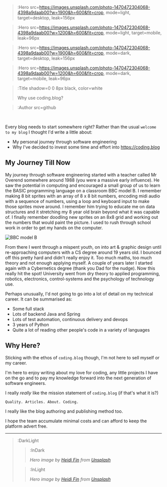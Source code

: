 > :Hero src=https://images.unsplash.com/photo-1470472304068-4398a9daab00?w=1900&h=600&fit=crop,
>       mode=light,
>       target=desktop,
>       leak=156px

> :Hero src=https://images.unsplash.com/photo-1470472304068-4398a9daab00?w=1200&h=600&fit=crop,
>       mode=light,
>       target=mobile,
>       leak=96px

> :Hero src=https://images.unsplash.com/photo-1470472304068-4398a9daab00?w=1900&h=600&fit=crop,
>       mode=dark,
>       target=desktop,
>       leak=156px

> :Hero src=https://images.unsplash.com/photo-1470472304068-4398a9daab00?w=1200&h=600&fit=crop,
>       mode=dark,
>       target=mobile,
>       leak=96px

> :Title shadow=0 0 8px black, color=white
>
> Why use coding.blog?

> :Author src=github

<br>

Every blog needs to start somewhere right? Rather than the usual `welcome to my blog` I thought I'd write a little about:

* My personal journey through software engineering
* Why I've decided to invest some time and effort into https://coding.blog

## My Journey Till Now

My journey through software engineering started with a teacher called Mr Overend somewhere around 1988 (you were a 
massive early influence). He saw the potential in computing and encouraged a small group of us to learn the BASIC
programming language on a classroom BBC model B. I remember making 8 bit sprites with an array of 8 x 8 bit numbers,
encoding midi audio with a sequence of numbers, using a loop and keyboard input to make those sprites move around. I
remember him trying to educate me on data structures and it stretching my 8 year old brain beyond what it was capable of.
I finally remember doodling new sprites on an 8x8 grid and working out the numbers that would paint the picture. I used
to rush through school work in order to get my hands on the computer. 

![BBC model B](https://upload.wikimedia.org/wikipedia/commons/3/32/BBC_Micro_Front_Restored.jpg)

From there I went through a mispent youth, on into art & graphic design until re-approaching computers with a CS degree 
around 19 years old. I bounced off this pretty hard and didn't really enjoy it. Too much maths, too much theory and not 
enough applying myself. A couple of years later I started again with a Cybernetics degree (thank you Dad for the nudge). 
Now this really hit the spot! University went from dry theory to applied programming, robotics, electronics, control-systems
and the psychology of technology use.

Perhaps unusually, I'd not going to go into a lot of detail on my technical career. It can be summarised as:
 
* Some full stack
* Lots of backend Java and Spring
* Lots of test automation, continuous delivery and devops
* 3 years of Python
* Quite a lot of reading other people's code in a variety of languages

## Why Here?

Sticking with the ethos of `coding.blog` though, I'm not here to sell myself or my career. 

I'm here to enjoy writing about my love for coding, any little projects I have on the go and to pay my knowledge forward 
into the next generation of software engineers. 

I really *really* like the mission statement of `coding.blog` (if that's what it is?)

```
Quality. Articles. About. Coding.
``` 

I really like the blog authoring and publishing method too. 

I hope the team accumulate minimal costs and can afford to keep the platform advert free.

  


---

> :DarkLight
> > :InDark
> >
> > _Hero image by [Heidi Fin](https://unsplash.com/@heidifin) from [Unsplash](https://unsplash.com)_
>
> > :InLight
> >
> > _Hero image by [Heidi Fin](https://unsplash.com/@heidifin) from [Unsplash](https://unsplash.com)_